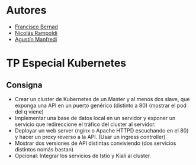 # Autores
- [Francisco Bernad](https://github.com/FrBernad)
- [Nicolás Rampoldi](https://github.com/NicolasRampoldi)
- [Agustín Manfredi](https://github.com/imanfredi)

# TP Especial Kubernetes

## Consigna
- Crear un cluster de Kubernetes de un Master y al menos dos slave, que exponga
una API en un puerto genérico (distinto a 80) (mostrar el pod del q viene)
- Implementar una base de datos local en un servidor y exponer un servicio que
redireccione el tráfico del cluster al servidor.
- Deployar un web server (nginx o Apache HTTPD escuchando en el 80) y hacer
un proxy reverso a la API. (Usar un ingress controller)
- Mostrar dos versiones de API distintas conviviendo (dos servicios distintos nomás bastan)
- Opcional: Integrar los servicios de Istio y Kiali al cluster.